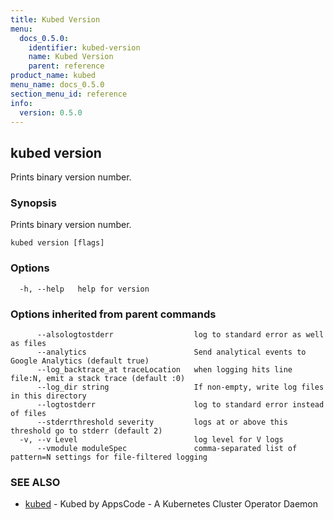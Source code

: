 ```yaml
---
title: Kubed Version
menu:
  docs_0.5.0:
    identifier: kubed-version
    name: Kubed Version
    parent: reference
product_name: kubed
menu_name: docs_0.5.0
section_menu_id: reference
info:
  version: 0.5.0
---
```


## kubed version

Prints binary version number.

### Synopsis

Prints binary version number.

```
kubed version [flags]
```

### Options

```
  -h, --help   help for version
```

### Options inherited from parent commands

```
      --alsologtostderr                  log to standard error as well as files
      --analytics                        Send analytical events to Google Analytics (default true)
      --log_backtrace_at traceLocation   when logging hits line file:N, emit a stack trace (default :0)
      --log_dir string                   If non-empty, write log files in this directory
      --logtostderr                      log to standard error instead of files
      --stderrthreshold severity         logs at or above this threshold go to stderr (default 2)
  -v, --v Level                          log level for V logs
      --vmodule moduleSpec               comma-separated list of pattern=N settings for file-filtered logging
```

### SEE ALSO

* [kubed](/docs/0.5.0/reference/kubed)	 - Kubed by AppsCode - A Kubernetes Cluster Operator Daemon

